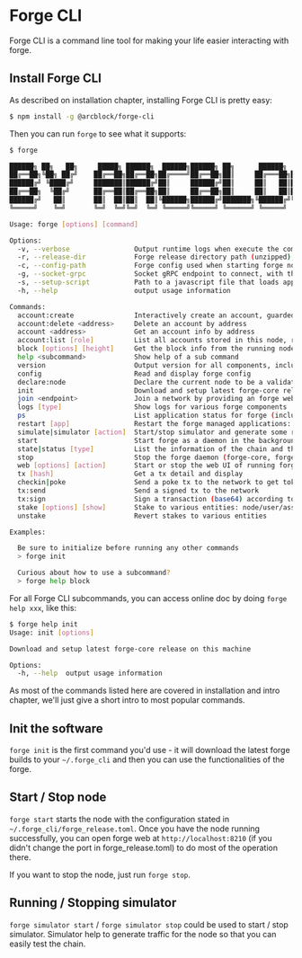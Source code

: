 # Forge CLI

Forge CLI is a command line tool for making your life easier interacting with forge.

## Install Forge CLI

As described on installation chapter, installing Forge CLI is pretty easy:

```bash
$ npm install -g @arcblock/forge-cli
```

Then you can run `forge` to see what it supports:

```bash
$ forge

██████╗ ██╗   ██╗     █████╗ ██████╗  ██████╗██████╗ ██╗      ██████╗  ██████╗██╗  ██╗
██╔══██╗╚██╗ ██╔╝    ██╔══██╗██╔══██╗██╔════╝██╔══██╗██║     ██╔═══██╗██╔════╝██║ ██╔╝
██████╔╝ ╚████╔╝     ███████║██████╔╝██║     ██████╔╝██║     ██║   ██║██║     █████╔╝
██╔══██╗  ╚██╔╝      ██╔══██║██╔══██╗██║     ██╔══██╗██║     ██║   ██║██║     ██╔═██╗
██████╔╝   ██║       ██║  ██║██║  ██║╚██████╗██████╔╝███████╗╚██████╔╝╚██████╗██║  ██╗
╚═════╝    ╚═╝       ╚═╝  ╚═╝╚═╝  ╚═╝ ╚═════╝╚═════╝ ╚══════╝ ╚═════╝  ╚═════╝╚═╝  ╚═╝

Usage: forge [options] [command]

Options:
  -v, --verbose                Output runtime logs when execute the command, used for debug
  -r, --release-dir            Forge release directory path (unzipped), use your own copy forge release
  -c, --config-path            Forge config used when starting forge node and initializing gRPC clients
  -g, --socket-grpc            Socket gRPC endpoint to connect, with this you can use forge-cli with a remote node
  -s, --setup-script           Path to a javascript file that loads application specific protobuf files into grpc-client
  -h, --help                   output usage information

Commands:
  account:create               Interactively create an account, guarded by a passphrase
  account:delete <address>     Delete an account by address
  account <address>            Get an account info by address
  account:list [role]          List all accounts stored in this node, role=[all], default role is all
  block [options] [height]     Get the block info from the running node
  help <subcommand>            Show help of a sub command
  version                      Output version for all components, including forge-cli, forge, storage and consensus engine
  config                       Read and display forge config
  declare:node                 Declare the current node to be a validator candidate
  init                         Download and setup latest forge-core release on this machine
  join <endpoint>              Join a network by providing an forge web graphql endpoint to fetch config
  logs [type]                  Show logs for various forge components
  ps                           List application status for forge (includes tendermint and ipfs)
  restart [app]                Restart the forge managed applications: core/app/tendermint/ipfs
  simulate|simulator [action]  Start/stop simulator and generate some random data
  start                        Start forge as a daemon in the background
  state|status [type]          List the information of the chain and the node, chain|core|net|validator|web
  stop                         Stop the forge daemon (forge-core, forge-app, consensus engine, storage engine)
  web [options] [action]       Start or stop the web UI of running forge node
  tx [hash]                    Get a tx detail and display
  checkin|poke                 Send a poke tx to the network to get tokens for test
  tx:send                      Send a signed tx to the network
  tx:sign                      Sign a transaction (base64) according to sender’s wallet
  stake [options] [show]       Stake to various entities: node/user/asset
  unstake                      Revert stakes to various entities

Examples:

  Be sure to initialize before running any other commands
  > forge init

  Curious about how to use a subcommand?
  > forge help block
```

For all Forge CLI subcommands, you can access online doc by doing `forge help xxx`, like this:

```bash
$ forge help init
Usage: init [options]

Download and setup latest forge-core release on this machine

Options:
  -h, --help  output usage information
```

As most of the commands listed here are covered in installation and intro chapter, we'll just give a short intro to most popular commands.

## Init the software

`forge init` is the first command you'd use - it will download the latest forge builds to your `~/.forge_cli` and then you can use the functionalities of the forge.

## Start / Stop node

`forge start` starts the node with the configuration stated in `~/.forge_cli/forge_release.toml`. Once you have the node running successfully, you can open forge web at `http://localhost:8210` (if you didn't change the port in forge_release.toml) to do most of the operation there.

If you want to stop the node, just run `forge stop`.

## Running / Stopping simulator

`forge simulator start` / `forge simulator stop` could be used to start / stop simulator. Simulator help to generate traffic for the node so that you can easily test the chain.
